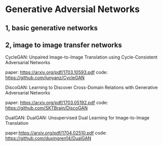 # Generative Adversial Networks
## 1, basic generative networks
## 2, image to image transfer networks
CycleGAN: Unpaired Image-to-Image Translation using Cycle-Consistent Adversarial Networks 

paper: https://arxiv.org/pdf/1703.10593.pdf 
code: https://github.com/junyanz/CycleGAN

DiscoGAN: Learning to Discover Cross-Domain Relations with Generative Adversarial Networks

paper: https://arxiv.org/pdf/1703.05192.pdf 
code: https://github.com/SKTBrain/DiscoGAN

DualGAN: DualGAN: Unsupervised Dual Learning for Image-to-Image Translation

paper:https://arxiv.org/pdf/1704.02510.pdf
code: https://github.com/duxingren14/DualGAN
